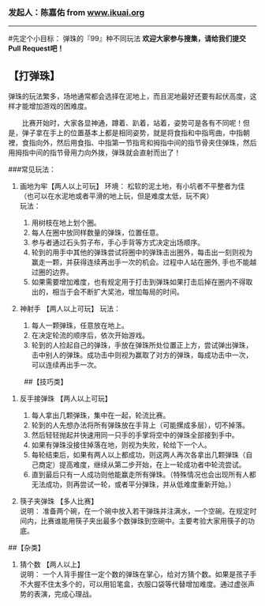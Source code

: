 ### 发起人：陈嘉佑 from www.ikuai.org

---

#先定个小目标： 弹珠的『99』种不同玩法
**欢迎大家参与搜集，请给我们提交Pull Request吧！**

## 【打弹珠】
  弹珠的玩法繁多，场地通常都会选择在泥地上，而且泥地最好还要有起伏高度，这样才能增加游戏的困难度。

　　比赛开始时，大家各显神通，蹲着、趴着，站着，姿势可是各有不同呢！但是，弹子拿在手上的位置基本上都是相同姿势，就是将食指和中指弯曲，中指朝裡，食指向外，然后用食指、中指第一节指弯和拇指中间的指节骨夹住弹珠，然后用拇指中间的指节骨用力向外拨，弹珠就会直射而出了！

###常见玩法：

1. 画地为牢【两人以上可玩】
	环境： 松软的泥土地，有小坑者不平整者为佳（也可以在水泥地或者平滑的地上玩，但是难度太低，玩不爽）  
	玩法： 
	1. 用树枝在地上划个圈。
	2. 每人在圈中放同样数量的弹珠，位置任意。
	3. 参与者通过石头剪子布，手心手背等方式决定出场顺序。
	4. 轮到的用手中其他的弹珠尝试将圈中的弹珠击出圈外，每击出一刻则视为赢走一颗，并获得连续再出手一次的机会。过程中人站在圈外, 手也不能越过圈的边界。
	5. 如果需要增加难度，也有规定用于打击到弹珠如果打击后掉在圈内不得取出的，相当于会不断扩大奖池，增加每局的时间。
		
2. 神射手 【两人以上可玩】
	玩法：
	1. 每人一颗弹珠，任意放在地上。
	2. 在决定轮流的顺序后，依次开始游戏。
	3. 轮到的人捡起自己的弹珠，手放在弹珠所处位置正上方，尝试弹出弹珠，击中别人的弹珠。成功击中则视为赢取了对方的弹珠，每成功击中一次，可以连续再出手一次。

　　
##【技巧类】
1. 反手接弹珠 【两人以上可玩】  
	1. 每人拿出几颗弹珠，集中在一起，轮流比赛。
	2. 轮到的人先想办法将所有弹珠放在手背上（可能摞成多层），切不掉落。
	3. 然后轻轻抛起并快速用同一只手的手掌将空中的弹珠全部接到手中。
	4. 如果有弹珠没接住掉落在地，则视为失败，轮给下一个人。
	5. 每轮结束后，如果有两人以上都成功，则这两人再次各拿出几颗弹珠（自己商定）提高难度，继续从第二步开始，在上一轮成功者中轮流尝试。
	6. 直到最后只有一人成功则他能赢走所有弹珠。（特殊情况也会出现所有人都无法成功，则再尝试一轮，或者平分弹珠，并从低难度重新开始。）
	
2. 筷子夹弹珠 【多人比赛】  
	说明： 准备两个碗，在一个碗中放入若干弹珠并注满水，一个空碗。在规定时间内，比赛谁能用筷子夹出最多个数弹珠到空碗中。主要考验大家用筷子的功底。


##【杂类】
1. 猜个数 【两人以上】  
	说明： 一个人背手握住一定个数的弹珠在掌心，给对方猜个数。如果是孩子手不大握不住太多个的，可以用铅笔盒，衣服口袋等代替增加难度。通过虚张声势的表演，完成心理战。
	
